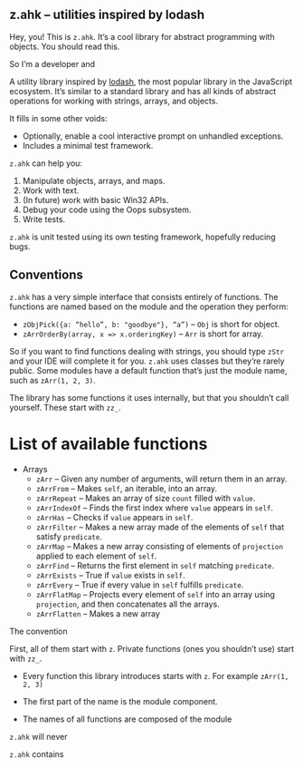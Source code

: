 ## z.ahk – utilities inspired by lodash

Hey, you! This is `z.ahk`. It’s a cool library for abstract programming with objects. You should read this.

So I’m a developer and 



A utility library inspired by [lodash](https://lodash.com/), the most popular library in the JavaScript ecosystem. It’s similar to a standard library and has all kinds of abstract operations for working with strings, arrays, and objects.

It fills in some other voids:

* Optionally, enable a cool interactive prompt on unhandled exceptions.
* Includes a minimal test framework.



`z.ahk` can help you:

1. Manipulate objects, arrays, and maps.
2. Work with text.
3. (In future) work with basic Win32 APIs.
4. Debug your code using the Oops subsystem.
5. Write tests.

`z.ahk` is unit tested using its own testing framework, hopefully reducing bugs.

## Conventions

`z.ahk` has a very simple interface that consists entirely of functions. The functions are named based on the module and the operation they perform:

* `zObjPick({a: “hello”, b: "goodbye"}, “a”)` – `Obj` is short for object.
* `zArrOrderBy(array, x => x.orderingKey)` – `Arr` is short for array.

So if you want to find functions dealing with strings, you should type `zStr` and your IDE will complete it for you. `z.ahk` uses classes but they’re rarely public. Some modules have a default function that’s just the module name, such as `zArr(1, 2, 3)`. 

The library has some functions it uses internally, but that you shouldn’t call yourself. These start with `zz_`. 

# List of available functions



* Arrays
  * `zArr` – Given any number of arguments, will return them in an array. 
  * `zArrFrom` – Makes `self`, an iterable, into an array.
  * `zArrRepeat` – Makes an array of size `count` filled with `value`.
  * `zArrIndexOf` – Finds the first index where `value` appears in `self`.
  * `zArrHas` – Checks if `value` appears in `self`.
  * `zArrFilter` – Makes a new array made of the elements of `self` that satisfy `predicate`.
  * `zArrMap` – Makes a new array consisting of elements of `projection` applied to each element of `self`.
  * `zArrFind` – Returns the first element in `self` matching `predicate`.
  * `zArrExists` – True if `value` exists in `self`.
  * `zArrEvery` – True if every value in `self` fulfills `predicate`.
  * `zArrFlatMap` – Projects every element of `self` into an array using `projection`, and then concatenates all the arrays.
  * `zArrFlatten` – Makes a new array 

The convention

First, all of them start with `z`. Private functions (ones you shouldn’t use) start with `zz_`. 



* Every function this library introduces starts with `z`. For example `zArr(1, 2, 3)`
* The first part of the name is the module component.

* The names of all functions are composed of the module 







`z.ahk` will never 

`z.ahk` contains 



